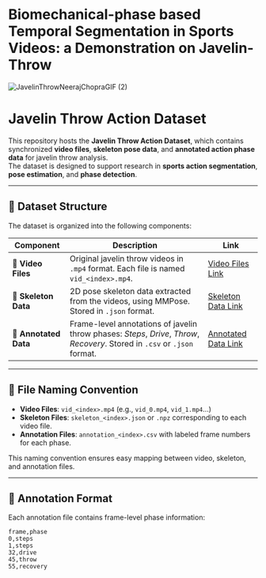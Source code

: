 # Biomechanical-phase based Temporal Segmentation in Sports Videos: a Demonstration on Javelin-Throw
![JavelinThrowNeerajChopraGIF (2)](https://github.com/user-attachments/assets/617f6561-6555-4374-8ab4-474a01e71ccf)

# Javelin Throw Action Dataset

This repository hosts the **Javelin Throw Action Dataset**, which contains synchronized **video files**, **skeleton pose data**, and **annotated action phase data** for javelin throw analysis.  
The dataset is designed to support research in **sports action segmentation**, **pose estimation**, and **phase detection**.

---

## 📂 Dataset Structure

The dataset is organized into the following components:

| Component | Description | Link |
|-----------|-------------|------|
| 🎥 **Video Files** | Original javelin throw videos in `.mp4` format. Each file is named `vid_<index>.mp4`. | [Video Files Link](https://drive.google.com/file/d/1fKfZNCHdr3NK7Ppnfcb3oV-57pTRH9ys/view?usp=sharing) |
| 🦴 **Skeleton Data** | 2D pose skeleton data extracted from the videos, using MMPose. Stored in `.json` format. | [Skeleton Data Link]([https://your-link-here.com](https://drive.google.com/file/d/1DM9kKhr7CwC61Df60mzRVP6s_bcI8XP8/view?usp=sharing)) |
| 📝 **Annotated Data** | Frame-level annotations of javelin throw phases: *Steps*, *Drive*, *Throw*, *Recovery*. Stored in `.csv` or `.json` format. | [Annotated Data Link](https://your-link-here.com) |

---

## 📑 File Naming Convention

- **Video Files**: `vid_<index>.mp4` (e.g., `vid_0.mp4`, `vid_1.mp4`…)  
- **Skeleton Files**: `skeleton_<index>.json` or `.npz` corresponding to each video file.  
- **Annotation Files**: `annotation_<index>.csv` with labeled frame numbers for each phase.  

This naming convention ensures easy mapping between video, skeleton, and annotation files.

---

## 📝 Annotation Format

Each annotation file contains frame-level phase information:
```csv
frame,phase
0,steps
1,steps
32,drive
45,throw
55,recovery
